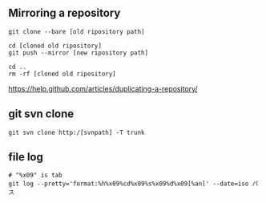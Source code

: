 ## Mirroring a repository

```
git clone --bare [old ripository path]

cd [cloned old ripository]
git push --mirror [new ripository path]

cd ..
rm -rf [cloned old ripository]
```

https://help.github.com/articles/duplicating-a-repository/

## git svn clone

```
git svn clone http:/[svnpath] -T trunk
```


## file log
```
# "%x09" is tab
git log --pretty='format:%h%x09%cd%x09%s%x09%d%x09[%an]' --date=iso パス
```

